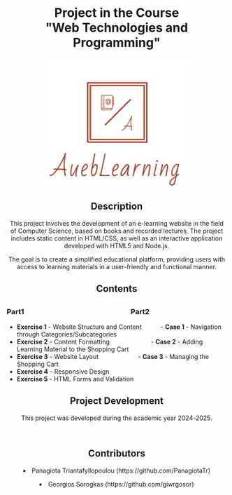 <h1 align="center">Project in the Course <br>"Web Technologies and Programming"</h1>

<p align="center">
  <img src="Part%201%20-%20HTML%20&%20CSS/images/logo.png" alt="Project Logo">
</p>

<h2 align="center">Description</h2>

<p align="center">
This project involves the development of an e-learning website in the field of Computer Science, based on books and recorded lectures. The project includes static content in HTML/CSS, as well as an interactive application developed with HTML5 and Node.js.</p>

<p align="center">
The goal is to create a simplified educational platform, providing users with access to learning materials in a user-friendly and functional manner.
</p>

<h2 align="center">Contents<h2>

### Part1 &nbsp;&nbsp;&nbsp;&nbsp;&nbsp;&nbsp;&nbsp;&nbsp;&nbsp;&nbsp;&nbsp;&nbsp;&nbsp;&nbsp;&nbsp;&nbsp;&nbsp;&nbsp;&nbsp;&nbsp;&nbsp;&nbsp;&nbsp;&nbsp;&nbsp;&nbsp;&nbsp;&nbsp;&nbsp;&nbsp;&nbsp;&nbsp;&nbsp;&nbsp;&nbsp;&nbsp;&nbsp;&nbsp;&nbsp;&nbsp;&nbsp;&nbsp;&nbsp;&nbsp;&nbsp;&nbsp;&nbsp;&nbsp;&nbsp;&nbsp;&nbsp;&nbsp;&nbsp;&nbsp;&nbsp;&nbsp;&nbsp;&nbsp;&nbsp;&nbsp;&nbsp; Part2
- **Exercise 1** - Website Structure and Content  &nbsp;&nbsp;&nbsp;&nbsp;&nbsp;&nbsp;&nbsp;&nbsp;&nbsp; - **Case 1** - Navigation through Categories/Subcategories
- **Exercise 2** - Content Formatting  &nbsp;&nbsp;&nbsp;&nbsp;&nbsp;&nbsp;&nbsp;&nbsp;&nbsp;&nbsp;&nbsp;&nbsp;&nbsp;&nbsp;&nbsp;&nbsp;&nbsp;&nbsp;&nbsp;&nbsp;&nbsp;&nbsp; - **Case 2** - Adding Learning Material to the Shopping Cart  
- **Exercise 3** - Website Layout  &nbsp;&nbsp;&nbsp;&nbsp;&nbsp;&nbsp;&nbsp;&nbsp;&nbsp;&nbsp;&nbsp;&nbsp;&nbsp;&nbsp;&nbsp;&nbsp;&nbsp;&nbsp;&nbsp;&nbsp;&nbsp; - **Case 3** - Managing the Shopping Cart 
- **Exercise 4** - Responsive Design  
- **Exercise 5** - HTML Forms and Validation  
 
 


<h2 align="center">Project Development</h2>
<p align="center">
This project was developed during the academic year 2024-2025.</p>
<br>
<h2 align="center">Contributors</h2>
<p><li align="center">Panagiota Triantafyllopoulou (https://github.com/PanagiotaTr)</li></p>
<p><li align="center">Georgios Sorogkas (https://github.com/giwrgosor)</li></p>
